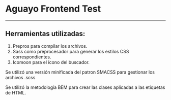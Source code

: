 # Aguayo Frontend Test
---
## Herramientas utilizadas:
1. Prepros para compilar los archivos.
2. Sass como preprocesador para generar los estilos CSS correspondientes.
3. Icomoon para el ícono del buscador.

Se utilizó una versión minificada del patron SMACSS para gestionar los archivos .scss

Se utilizó la metodología BEM para crear las clases aplicadas a las etiquetas de HTML.
